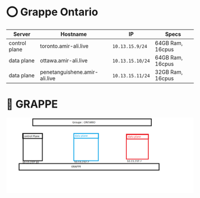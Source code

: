 # :o: Grappe Ontario

| Server   | Hostname                |  IP               | Specs                 |
|---------------|-------------------------|-------------------|-----------------------|
| control plane | toronto.amir-ali.live   | `10.13.15.9/24` | 64GB Ram,      16cpus |
| data plane    | ottawa.amir-ali.live          | `10.13.15.10/24` | 64GB Ram,      16cpus |
| data plane    | penetanguishene.amir-ali.live | `10.13.15.11/24` | 32GB Ram,      16cpus |


# 🍇 GRAPPE 
![image](grappe.png)


